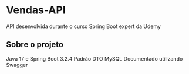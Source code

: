 # Vendas-API
 API desenvolvida durante o curso Spring Boot expert da Udemy

 ## Sobre o projeto
 Java 17 e Spring Boot 3.2.4
 Padrão DTO
 MySQL
 Documentado utilizando Swagger

 
